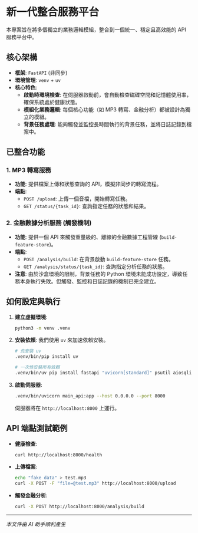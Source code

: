 # 新一代整合服務平台

本專案旨在將多個獨立的業務邏輯模組，整合到一個統一、穩定且高效能的 API 服務平台中。

## 核心架構

- **框架**: `FastAPI` (非同步)
- **環境管理**: `venv` + `uv`
- **核心特色**:
  - **啟動時環境檢查**: 在伺服器啟動前，會自動檢查磁碟空間和記憶體使用率，確保系統處於健康狀態。
  - **模組化業務邏輯**: 每個核心功能（如 MP3 轉寫、金融分析）都被設計為獨立的模組。
  - **背景任務處理**: 能夠觸發並監控長時間執行的背景任務，並將日誌記錄到檔案中。

## 已整合功能

### 1. MP3 轉寫服務

- **功能**: 提供檔案上傳和狀態查詢的 API，模擬非同步的轉寫流程。
- **端點**:
  - `POST /upload`: 上傳一個音檔，開始轉寫任務。
  - `GET /status/{task_id}`: 查詢指定任務的狀態和結果。

### 2. 金融數據分析服務 (觸發機制)

- **功能**: 提供一個 API 來觸發重量級的、離線的金融數據工程管線 (`build-feature-store`)。
- **端點**:
  - `POST /analysis/build`: 在背景啟動 `build-feature-store` 任務。
  - `GET /analysis/status/{task_id}`: 查詢指定分析任務的狀態。
- **注意**: 由於沙盒環境的限制，背景任務的 Python 環境未能成功設定，導致任務本身執行失敗。但觸發、監控和日誌記錄的機制已完全建立。

## 如何設定與執行

1.  **建立虛擬環境**:
    ```bash
    python3 -m venv .venv
    ```

2.  **安裝依賴**:
    我們使用 `uv` 來加速依賴安裝。
    ```bash
    # 先安裝 uv
    .venv/bin/pip install uv

    # 一次性安裝所有依賴
    .venv/bin/uv pip install fastapi "uvicorn[standard]" psutil aiosqlite duckdb typer pandas fredapi yfinance aiofiles requests-cache vectorbt deap python-multipart
    ```

3.  **啟動伺服器**:
    ```bash
    .venv/bin/uvicorn main_api:app --host 0.0.0.0 --port 8000
    ```
    伺服器將在 `http://localhost:8000` 上運行。

## API 端點測試範例

- **健康檢查**:
  ```bash
  curl http://localhost:8000/health
  ```

- **上傳檔案**:
  ```bash
  echo "fake data" > test.mp3
  curl -X POST -F "file=@test.mp3" http://localhost:8000/upload
  ```

- **觸發金融分析**:
  ```bash
  curl -X POST http://localhost:8000/analysis/build
  ```

---
*本文件由 AI 助手順利產生*
